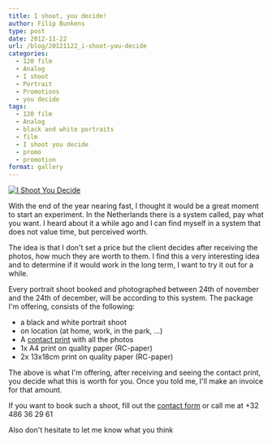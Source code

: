 ```yaml
---
title: I shoot, you decide!
author: Filip Bunkens
type: post
date: 2012-11-22
url: /blog/20121122_i-shoot-you-decide
categories:
  - 120 film
  - Analog
  - I shoot
  - Portrait
  - Promotions
  - you decide
tags:
  - 120 film
  - Analog
  - black and white portraits
  - film
  - I shoot you decide
  - promo
  - promotion
format: gallery
---
```

[![I Shoot You Decide][1]](/images/blogposts/ishoot_youdecide.jpg)

With the end of the year nearing fast, I thought it would be a great moment to start an experiment. In the Netherlands there is a system called, pay what you want. I heard about it a while ago and I can find myself in a system that does not value time, but perceived worth.

The idea is that I don't set a price but the client decides after receiving the photos, how much they are worth to them. I find this a very interesting idea and to determine if it would work in the long term, I want to try it out for a while.

Every portrait shoot booked and photographed between 24th of november and the 24th of december, will be according to this system. The package I'm offering, consists of the following:

  * a black and white portrait shoot
  * on location (at home, work, in the park, &#8230;)
  * A <a href="http://en.wikipedia.org/wiki/Contact_print" title="Contact print on wikipedia" rel="none">contact print</a> with all the photos
  * 1x A4 print on quality paper (RC-paper)
  * 2x 13x18cm print on quality paper (RC-paper)

The above is what I'm offering, after receiving and seeing the contact print, you decide what this is worth for you. Once you told me, I'll make an invoice for that amount.

If you want to book such a shoot, fill out the <a href="http://www.pitslamp.com/contact" title="Contact form" rel="me">contact form</a> or call me at +32 486 36 29 61

Also don't hesitate to let me know what you think

 [1]: /images/blogposts/ishoot_youdecide.jpg